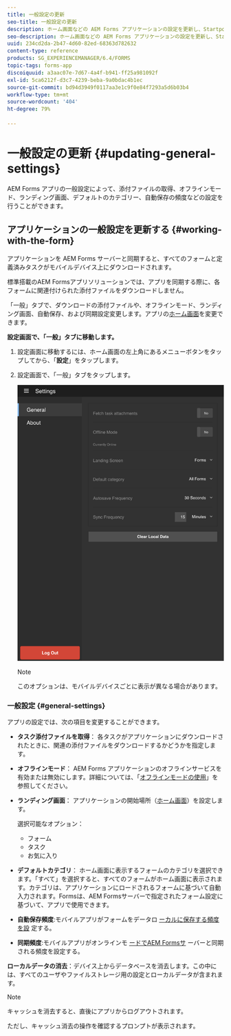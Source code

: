 ```yaml
---
title: 一般設定の更新
seo-title: 一般設定の更新
description: ホーム画面などの AEM Forms アプリケーションの設定を更新し、Startpoints や添付ファイルのオプションを取得する
seo-description: ホーム画面などの AEM Forms アプリケーションの設定を更新し、Startpoints や添付ファイルのオプションを取得する
uuid: 234cd2da-2b47-4d60-82ed-68363d782632
content-type: reference
products: SG_EXPERIENCEMANAGER/6.4/FORMS
topic-tags: forms-app
discoiquuid: a3aac07e-7d67-4a4f-b941-ff25a981092f
exl-id: 5ca6212f-d3c7-4239-beba-9a0bdac4b1ec
source-git-commit: bd94d3949f0117aa3e1c9f0e84f7293a5d6b03b4
workflow-type: tm+mt
source-wordcount: '404'
ht-degree: 79%

---
```


# 一般設定の更新  {#updating-general-settings}

AEM Forms アプリの一般設定によって、添付ファイルの取得、オフラインモード、ランディング画面、デフォルトのカテゴリー、自動保存の頻度などの設定を行うことができます。

## アプリケーションの一般設定を更新する {#working-with-the-form}

アプリケーションを AEM Forms サーバーと同期すると、すべてのフォームと定義済みタスクがモバイルデバイス上にダウンロードされます。

標準搭載のAEM Formsアプリソリューションでは、アプリを同期する際に、各フォームに関連付けられた添付ファイルをダウンロードしません。

「一般」タブで、ダウンロードの添付ファイルや、オフラインモード、ランディング画面、自動保存、および同期設定変更します。アプリの[ホーム画面](/help/forms/using/home-screen.md)を変更できます。

**設定画面で、「一般」タブに移動します。**

1. 設定画面に移動するには、ホーム画面の左上角にあるメニューボタンをタップしてから、「**設定**」をタップします。
1. 設定画面で、「一般」タブをタップします。

   ![AEM Forms アプリケーションの一般設定](assets/gen-settings-2.png)

   >[!NOTE]
   >
   >このオプションは、モバイルデバイスごとに表示が異なる場合があります。

### 一般設定 {#general-settings}

アプリの設定では、次の項目を変更することができます。

* **タスク添付ファイルを取得**： 各タスクがアプリケーションにダウンロードされたときに、関連の添付ファイルをダウンロードするかどうかを指定します。

* **オフラインモード**： AEM Forms アプリケーションのオフラインサービスを有効または無効にします。詳細については、「[オフラインモードの使用](/help/forms/using/work-offline-mode.md)」を参照してください。

* **ランディング画面**： アプリケーションの開始場所（[ホーム画面](/help/forms/using/home-screen.md)）を設定します。

    選択可能なオプション：

   * フォーム
   * タスク
   * お気に入り

* **デフォルトカテゴリ**： ホーム画面に表示するフォームのカテゴリを選択できます。「すべて」を選択すると、すべてのフォームがホーム画面に表示されます。カテゴリは、アプリケーションにロードされるフォームに基づいて自動入力されます。Formsは、AEM Formsサーバーで指定されたフォーム設定に基づいて、アプリで使用できます。

* **自動保存頻度**:モバイルアプリがフォームをデータロ [ーカルに保存する頻度を設](/help/forms/using/autosave-data-app.md) 定する。

* **同期頻度**:モバイルアプリがオンラインモ [ードでAEM Formsサ](/help/forms/using/sync-app.md) ーバーと同期される頻度を設定する。

**ローカルデータの消去**：デバイス上からデータベースを消去します。この中には、すべてのユーザやファイルストレージ用の設定とローカルデータが含まれます。 

>[!NOTE]
>
>キャッシュを消去すると、直後にアプリからログアウトされます。
>
>ただし、キャッシュ消去の操作を確認するプロンプトが表示されます。
